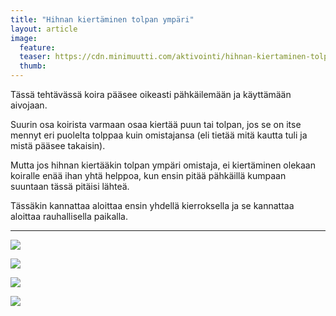 ```yaml
---
title: "Hihnan kiertäminen tolpan ympäri"
layout: article
image:
  feature:
  teaser: https://cdn.minimuutti.com/aktivointi/hihnan-kiertaminen-tolpan-ympari/DSC32210-245px.jpg
  thumb:
---
```


Tässä tehtävässä koira pääsee oikeasti pähkäilemään ja käyttämään aivojaan.

Suurin osa koirista varmaan osaa kiertää puun tai tolpan, jos se on itse mennyt eri puolelta tolppaa kuin omistajansa (eli tietää mitä kautta tuli ja mistä pääsee takaisin).

Mutta jos hihnan kiertääkin tolpan ympäri omistaja, ei kiertäminen olekaan koiralle enää ihan yhtä helppoa, kun ensin pitää pähkäillä kumpaan suuntaan tässä pitäisi lähteä.

Tässäkin kannattaa aloittaa ensin yhdellä kierroksella ja se kannattaa aloittaa rauhallisella paikalla.

---

![](https://cdn.minimuutti.com/aktivointi/hihnan-kiertaminen-tolpan-ympari/DSC32210-800px.jpg)

![](https://cdn.minimuutti.com/aktivointi/hihnan-kiertaminen-tolpan-ympari/DSC32196-800px.jpg)

![](https://cdn.minimuutti.com/aktivointi/hihnan-kiertaminen-tolpan-ympari/DSC32197-800px.jpg)

![](https://cdn.minimuutti.com/aktivointi/hihnan-kiertaminen-tolpan-ympari/DSC32198-800px.jpg)
